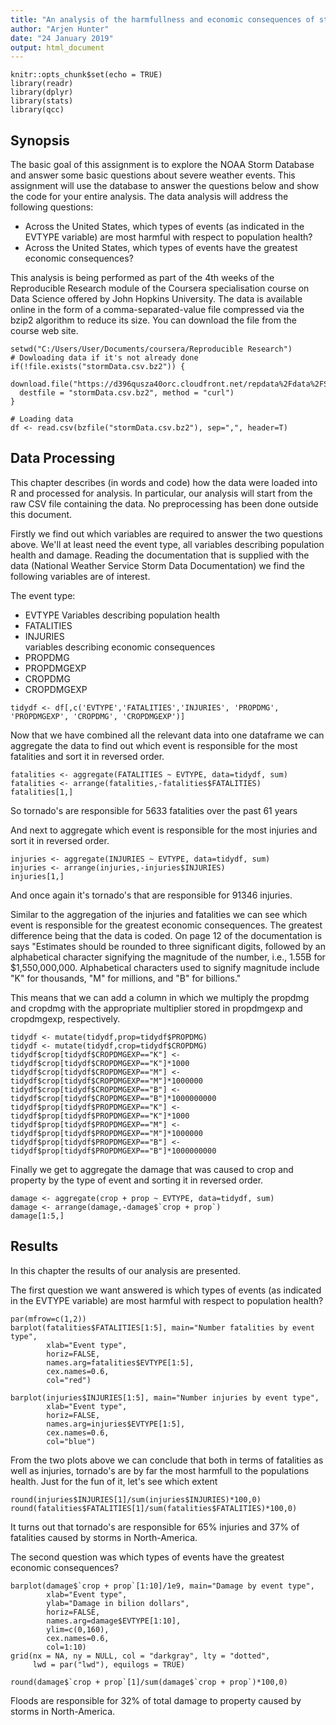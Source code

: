 ```yaml
---
title: "An analysis of the harmfullness and economic consequences of storms in North-America between 1950 - 2011"
author: "Arjen Hunter"
date: "24 January 2019"
output: html_document
---
```


```{r setup, include=FALSE}
knitr::opts_chunk$set(echo = TRUE)
library(readr)
library(dplyr)
library(stats)
library(qcc)
```

## Synopsis

The basic goal of this assignment is to explore the NOAA Storm Database and answer some basic questions about severe weather events. This assignment will use the database to answer the questions below and show the code for your entire analysis. The data analysis will address the following questions:

- Across the United States, which types of events (as indicated in the EVTYPE variable) are most harmful with respect to population health?  
- Across the United States, which types of events have the greatest economic consequences?  

This analysis is being performed as part of the 4th weeks of the Reproducible Research module of the Coursera specialisation course on Data Science offered by John Hopkins University. The data is available online in the form of a comma-separated-value file compressed via the bzip2 algorithm to reduce its size. You can download the file from the course web site.
```{r load, echo=TRUE}
setwd("C:/Users/User/Documents/coursera/Reproducible Research")
# Dowloading data if it's not already done
if(!file.exists("stormData.csv.bz2")) {
  download.file("https://d396qusza40orc.cloudfront.net/repdata%2Fdata%2FStormData.csv.bz2",
  destfile = "stormData.csv.bz2", method = "curl")
}

# Loading data
df <- read.csv(bzfile("stormData.csv.bz2"), sep=",", header=T)

```

## Data Processing

This chapter describes (in words and code) how the data were loaded into R and processed for analysis. In particular, our analysis will start from the raw CSV file containing the data. No preprocessing has been done outside this document.

Firstly we find out which variables are required to answer the two questions above. We'll at least need the event type, all variables describing population health and damage. Reading the documentation that is supplied with the data (National Weather Service Storm Data Documentation) we find the following variables are of interest.

The event type:
- EVTYPE
Variables describing population health  
- FATALITIES  
- INJURIES  
variables describing economic consequences  
- PROPDMG  
- PROPDMGEXP  
- CROPDMG  
- CROPDMGEXP  


```{r pressure, echo=TRUE}
tidydf <- df[,c('EVTYPE','FATALITIES','INJURIES', 'PROPDMG', 'PROPDMGEXP', 'CROPDMG', 'CROPDMGEXP')]
```

Now that we have combined all the relevant data into one dataframe we can aggregate the data to find out which event is responsible for the most fatalities and sort it in reversed order.

```{r}
fatalities <- aggregate(FATALITIES ~ EVTYPE, data=tidydf, sum)
fatalities <- arrange(fatalities,-fatalities$FATALITIES)
fatalities[1,]
```
So tornado's are responsible for 5633 fatalities over the past 61 years

And next to aggregate which event is responsible for the most injuries and sort it in reversed order.

```{r}
injuries <- aggregate(INJURIES ~ EVTYPE, data=tidydf, sum)
injuries <- arrange(injuries,-injuries$INJURIES)
injuries[1,]
```
And once again it's tornado's that are responsible for 91346 injuries.

Similar to the aggregation of the injuries and fatalities we can see which event is responsible for the greatest economic consequences. The greatest difference being that the data is coded. On page 12 of the documentation is says "Estimates should be rounded to three significant digits, followed by an alphabetical character signifying the magnitude of the number, i.e., 1.55B for $1,550,000,000. Alphabetical characters used to signify magnitude include "K" for thousands, "M" for millions, and "B" for billions."

This means that we can add a column in which we multiply the propdmg and cropdmg with the appropriate multiplier stored in propdmgexp and cropdmgexp, respectively. 

```{r}
tidydf <- mutate(tidydf,prop=tidydf$PROPDMG)
tidydf <- mutate(tidydf,crop=tidydf$CROPDMG)
tidydf$crop[tidydf$CROPDMGEXP=="K"] <- tidydf$crop[tidydf$CROPDMGEXP=="K"]*1000
tidydf$crop[tidydf$CROPDMGEXP=="M"] <- tidydf$crop[tidydf$CROPDMGEXP=="M"]*1000000
tidydf$crop[tidydf$CROPDMGEXP=="B"] <- tidydf$crop[tidydf$CROPDMGEXP=="B"]*1000000000
tidydf$prop[tidydf$PROPDMGEXP=="K"] <- tidydf$prop[tidydf$PROPDMGEXP=="K"]*1000
tidydf$prop[tidydf$PROPDMGEXP=="M"] <- tidydf$prop[tidydf$PROPDMGEXP=="M"]*1000000
tidydf$prop[tidydf$PROPDMGEXP=="B"] <- tidydf$prop[tidydf$PROPDMGEXP=="B"]*1000000000
```

Finally we get to aggregate the damage that was caused to crop and property by the type of event and sorting it in reversed order.
```{r}
damage <- aggregate(crop + prop ~ EVTYPE, data=tidydf, sum)
damage <- arrange(damage,-damage$`crop + prop`)
damage[1:5,]
```


## Results
In this chapter the results of our analysis are presented. 

The first question we want answered is which types of events (as indicated in the EVTYPE variable) are most harmful with respect to population health?

```{r}
par(mfrow=c(1,2))
barplot(fatalities$FATALITIES[1:5], main="Number fatalities by event type", 
        xlab="Event type",
        horiz=FALSE,
        names.arg=fatalities$EVTYPE[1:5], 
        cex.names=0.6,
        col="red")

barplot(injuries$INJURIES[1:5], main="Number injuries by event type", 
        xlab="Event type",
        horiz=FALSE,
        names.arg=injuries$EVTYPE[1:5], 
        cex.names=0.6,
        col="blue")
```

From the two plots above we can conclude that both in terms of fatalities as well as injuries, tornado's are by far the most harmfull to the populations health. Just for the fun of it, let's see which extent

```{r}
round(injuries$INJURIES[1]/sum(injuries$INJURIES)*100,0)
round(fatalities$FATALITIES[1]/sum(fatalities$FATALITIES)*100,0)
```
It turns out that tornado's are responsible for 65% injuries and 37% of fatalities caused by storms in North-America.

The second question was which types of events have the greatest economic consequences?

```{r}
barplot(damage$`crop + prop`[1:10]/1e9, main="Damage by event type", 
        xlab="Event type",
        ylab="Damage in bilion dollars",
        horiz=FALSE,
        names.arg=damage$EVTYPE[1:10], 
        ylim=c(0,160),
        cex.names=0.6,
        col=1:10)
grid(nx = NA, ny = NULL, col = "darkgray", lty = "dotted",
     lwd = par("lwd"), equilogs = TRUE)

round(damage$`crop + prop`[1]/sum(damage$`crop + prop`)*100,0)
```
 Floods are responsible for 32% of total damage to property caused by storms in North-America.
